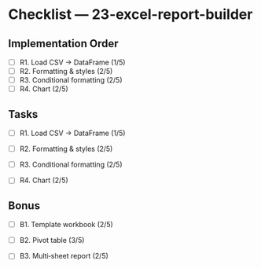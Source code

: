 # Checklist — 23-excel-report-builder

## Implementation Order
- [ ] R1. Load CSV → DataFrame (1/5)
- [ ] R2. Formatting & styles (2/5)
- [ ] R3. Conditional formatting (2/5)
- [ ] R4. Chart (2/5)

## Tasks

- [ ] R1. Load CSV → DataFrame (1/5)

- [ ] R2. Formatting & styles (2/5)

- [ ] R3. Conditional formatting (2/5)

- [ ] R4. Chart (2/5)

## Bonus

- [ ] B1. Template workbook (2/5)

- [ ] B2. Pivot table (3/5)

- [ ] B3. Multi‑sheet report (2/5)
